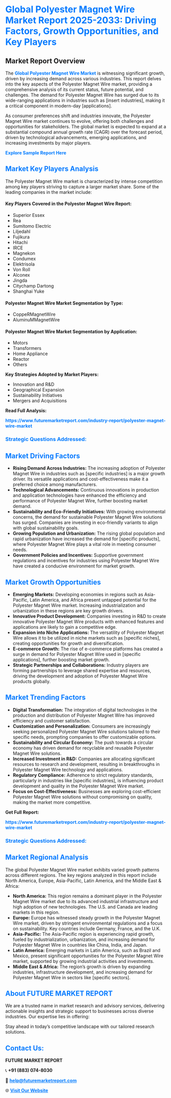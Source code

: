 <h1 style="color: #007BFF;">Global Polyester Magnet Wire Market Report 2025-2033: Driving Factors, Growth Opportunities, and Key Players</h1>

<section id="overview">
<h2>Market Report Overview</h2>
<p>The <a href="https://www.futuremarketreport.com/industry-report/polyester-magnet-wire-market" style="color: #007BFF; text-decoration: none;"><strong>Global Polyester Magnet Wire Market</strong></a> is witnessing significant growth, driven by increasing demand across various industries. This report delves into the key aspects of the Polyester Magnet Wire market, providing a comprehensive analysis of its current status, future potential, and challenges. The demand for Polyester Magnet Wire has surged due to its wide-ranging applications in industries such as [insert industries], making it a critical component in modern-day [applications].</p>
<p>As consumer preferences shift and industries innovate, the Polyester Magnet Wire market continues to evolve, offering both challenges and opportunities for stakeholders. The global market is expected to expand at a substantial compound annual growth rate (CAGR) over the forecast period, driven by technological advancements, emerging applications, and increasing investments by major players.</p>
</section>

<section id="overview">
<p><a href="https://www.futuremarketreport.com/request-sample/reportId=42790" style="color: #007BFF; text-decoration: none;"><strong>Explore Sample Report Here</strong></a></p>
</section>

<section id="key-players">
<h2 style="color: #007BFF;">Market Key Players Analysis</h2>
<p>The Polyester Magnet Wire market is characterized by intense competition among key players striving to capture a larger market share. Some of the leading companies in the market include:</p>
<h4>Key Players Covered in the Polyester Magnet Wire Report:</h4>
<ul><li>Superior Essex</li><li>Rea</li><li>Sumitomo Electric</li><li>Liljedahl</li><li>Fujikura</li><li>Hitachi</li><li>IRCE</li><li>Magnekon</li><li>Condumex</li><li>Elektrisola</li><li>Von Roll</li><li>Alconex</li><li>Jingda</li><li>Citychamp Dartong</li><li>Shanghai Yuke</li></ul>
<h4>Polyester Magnet Wire Market Segmentation by Type:</h4>
<ul><li>CoppeRMagnetWire</li><li>AluminuMMagnetWire</li></ul>

<h4>Polyester Magnet Wire Market Segmentation by Application:</h4>
<ul><li>Motors</li><li>Transformers</li><li>Home Appliance</li><li>Reactor</li><li>Others</li></ul>
<p><strong>Key Strategies Adopted by Market Players:</strong></p>
<ul>
<li>Innovation and R&D</li>
<li>Geographical Expansion</li>
<li>Sustainability Initiatives</li>
<li>Mergers and Acquisitions</li>
</ul>
</section>

<section>
<p><strong>Read Full Analysis: </strong></p><a href="https://www.futuremarketreport.com/industry-report/polyester-magnet-wire-market" style="color: #007BFF; text-decoration: none;"><strong>https://www.futuremarketreport.com/industry-report/polyester-magnet-wire-market</strong></a>
<h3 style="color: #007BFF;">Strategic Questions Addressed:</h3>
</section>

<section id="driving-factors">
<h2 style="color: #007BFF;">Market Driving Factors</h2>
<ul>
<li><strong>Rising Demand Across Industries:</strong> The increasing adoption of Polyester Magnet Wire in industries such as [specific industries] is a major growth driver. Its versatile applications and cost-effectiveness make it a preferred choice among manufacturers.</li>
<li><strong>Technological Advancements:</strong> Continuous innovations in production and application technologies have enhanced the efficiency and performance of Polyester Magnet Wire, further boosting market demand.</li>
<li><strong>Sustainability and Eco-Friendly Initiatives:</strong> With growing environmental concerns, the demand for sustainable Polyester Magnet Wire solutions has surged. Companies are investing in eco-friendly variants to align with global sustainability goals.</li>
<li><strong>Growing Population and Urbanization:</strong> The rising global population and rapid urbanization have increased the demand for [specific products], where Polyester Magnet Wire plays a vital role in meeting consumer needs.</li>
<li><strong>Government Policies and Incentives:</strong> Supportive government regulations and incentives for industries using Polyester Magnet Wire have created a conducive environment for market growth.</li>
</ul>
</section>

<section id="growth-opportunities">
<h2 style="color: #007BFF;">Market Growth Opportunities</h2>
<ul>
<li><strong>Emerging Markets:</strong> Developing economies in regions such as Asia-Pacific, Latin America, and Africa present untapped potential for the Polyester Magnet Wire market. Increasing industrialization and urbanization in these regions are key growth drivers.</li>
<li><strong>Innovative Product Development:</strong> Companies investing in R&D to create innovative Polyester Magnet Wire products with enhanced features and applications are likely to gain a competitive edge.</li>
<li><strong>Expansion into Niche Applications:</strong> The versatility of Polyester Magnet Wire allows it to be utilized in niche markets such as [specific niches], creating opportunities for growth and diversification.</li>
<li><strong>E-commerce Growth:</strong> The rise of e-commerce platforms has created a surge in demand for Polyester Magnet Wire used in [specific applications], further boosting market growth.</li>
<li><strong>Strategic Partnerships and Collaborations:</strong> Industry players are forming partnerships to leverage shared expertise and resources, driving the development and adoption of Polyester Magnet Wire products globally.</li>
</ul>
</section>

<section id="trending-factors">
<h2 style="color: #007BFF;">Market Trending Factors</h2>
<ul>
<li><strong>Digital Transformation:</strong> The integration of digital technologies in the production and distribution of Polyester Magnet Wire has improved efficiency and customer satisfaction.</li>
<li><strong>Customization and Personalization:</strong> Consumers are increasingly seeking personalized Polyester Magnet Wire solutions tailored to their specific needs, prompting companies to offer customizable options.</li>
<li><strong>Sustainability and Circular Economy:</strong> The push towards a circular economy has driven demand for recyclable and reusable Polyester Magnet Wire solutions.</li>
<li><strong>Increased Investment in R&D:</strong> Companies are allocating significant resources to research and development, resulting in breakthroughs in Polyester Magnet Wire technology and applications.</li>
<li><strong>Regulatory Compliance:</strong> Adherence to strict regulatory standards, particularly in industries like [specific industries], is influencing product development and quality in the Polyester Magnet Wire market.</li>
<li><strong>Focus on Cost-Effectiveness:</strong> Businesses are exploring cost-efficient Polyester Magnet Wire solutions without compromising on quality, making the market more competitive.</li>
</ul>
</section>

<section>
<p><strong>Get Full Report: </strong></p><a href="https://www.futuremarketreport.com/industry-report/polyester-magnet-wire-market" style="color: #007BFF; text-decoration: none;"><strong>https://www.futuremarketreport.com/industry-report/polyester-magnet-wire-market</strong></a>
<h3 style="color: #007BFF;">Strategic Questions Addressed:</h3>
</section>


<section id="regional-analysis">
<h2 style="color: #007BFF;">Market Regional Analysis</h2>
<p>The global Polyester Magnet Wire market exhibits varied growth patterns across different regions. The key regions analyzed in this report include North America, Europe, Asia-Pacific, Latin America, and the Middle East & Africa:</p>
<ul>
<li><strong>North America:</strong> This region remains a dominant player in the Polyester Magnet Wire market due to its advanced industrial infrastructure and high adoption of new technologies. The U.S. and Canada are leading markets in this region.</li>
<li><strong>Europe:</strong> Europe has witnessed steady growth in the Polyester Magnet Wire market, driven by stringent environmental regulations and a focus on sustainability. Key countries include Germany, France, and the U.K.</li>
<li><strong>Asia-Pacific:</strong> The Asia-Pacific region is experiencing rapid growth, fueled by industrialization, urbanization, and increasing demand for Polyester Magnet Wire in countries like China, India, and Japan.</li>
<li><strong>Latin America:</strong> Emerging markets in Latin America, such as Brazil and Mexico, present significant opportunities for the Polyester Magnet Wire market, supported by growing industrial activities and investments.</li>
<li><strong>Middle East & Africa:</strong> The region’s growth is driven by expanding industries, infrastructure development, and increasing demand for Polyester Magnet Wire in sectors like [specific sectors].</li>
</ul>
</section>

<footer>
<h2 style="color: #007BFF;">About FUTURE MARKET REPORT</h2>
<p>We are a trusted name in market research and advisory services, delivering actionable insights and strategic support to businesses across diverse industries. Our expertise lies in offering:</p>

<p>Stay ahead in today’s competitive landscape with our tailored research solutions.</p>

<h2 style="color: #007BFF;">Contact Us:</h2>
<p><strong>FUTURE MARKET REPORT</strong></p>
<p>📞 <strong>+91 (883) 074-8030</strong></p>
<p>📧 <strong><a href="mailto:help@futuremarketreport.com" style="color: #007BFF;">help@futuremarketreport.com</a></strong></p>
<p>🌐 <strong><a href="https://www.futuremarketreport.com/" style="color: #007BFF;">Visit Our Website</a></strong></p>
</footer>